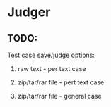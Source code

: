 # Judger

## TODO:

Test case save/judge options:

1. raw text - per text case

2. zip/tar/rar file - pert text case

3. zip/tar/rar file - general case

